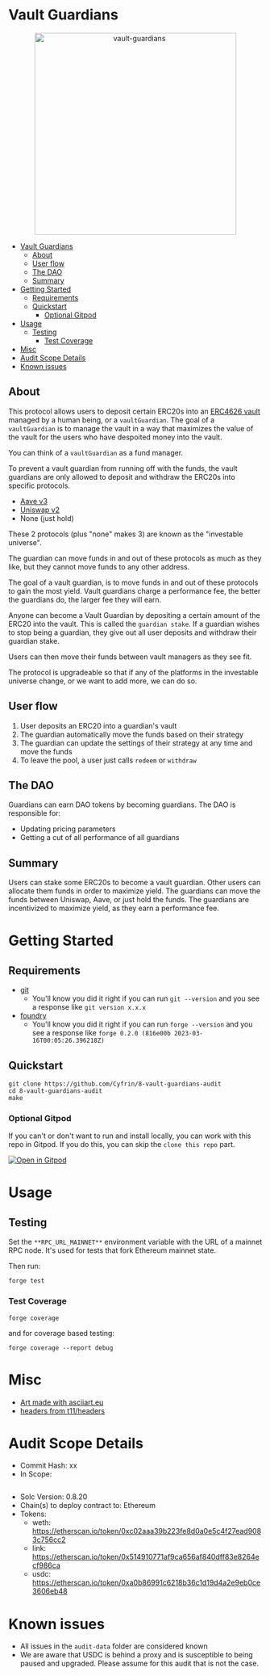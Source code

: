 # Vault Guardians

<p align="center">
<img src="./vault-guardians.png" width="400" alt="vault-guardians">
</p>

- [Vault Guardians](#vault-guardians)
  - [About](#about)
  - [User flow](#user-flow)
  - [The DAO](#the-dao)
  - [Summary](#summary)
- [Getting Started](#getting-started)
  - [Requirements](#requirements)
  - [Quickstart](#quickstart)
    - [Optional Gitpod](#optional-gitpod)
- [Usage](#usage)
  - [Testing](#testing)
    - [Test Coverage](#test-coverage)
- [Misc](#misc)
- [Audit Scope Details](#audit-scope-details)
- [Known issues](#known-issues)

## About

This protocol allows users to deposit certain ERC20s into an [ERC4626 vault](https://eips.ethereum.org/EIPS/eip-4626) managed by a human being, or a `vaultGuardian`. The goal of a `vaultGuardian` is to manage the vault in a way that maximizes the value of the vault for the users who have despoited money into the vault.

You can think of a `vaultGuardian` as a fund manager.

To prevent a vault guardian from running off with the funds, the vault guardians are only allowed to deposit and withdraw the ERC20s into specific protocols. 

- [Aave v3](https://aave.com/) 
- [Uniswap v2](https://uniswap.org/) 
- None (just hold) 

These 2 protocols (plus "none" makes 3) are known as the "investable universe".

The guardian can move funds in and out of these protocols as much as they like, but they cannot move funds to any other address.

The goal of a vault guardian, is to move funds in and out of these protocols to gain the most yield. Vault guardians charge a performance fee, the better the guardians do, the larger fee they will earn. 

Anyone can become a Vault Guardian by depositing a certain amount of the ERC20 into the vault. This is called the `guardian stake`. If a guardian wishes to stop being a guardian, they give out all user deposits and withdraw their guardian stake.

Users can then move their funds between vault managers as they see fit. 

The protocol is upgradeable so that if any of the platforms in the investable universe change, or we want to add more, we can do so.

## User flow

1. User deposits an ERC20 into a guardian's vault
2. The guardian automatically move the funds based on their strategy 
3. The guardian can update the settings of their strategy at any time and move the funds
4. To leave the pool, a user just calls `redeem` or `withdraw`

## The DAO

Guardians can earn DAO tokens by becoming guardians. The DAO is responsible for:
- Updating pricing parameters
- Getting a cut of all performance of all guardians

## Summary

Users can stake some ERC20s to become a vault guardian. Other users can allocate them funds in order to maximize yield. The guardians can move the funds between Uniswap, Aave, or just hold the funds. The guardians are incentivized to maximize yield, as they earn a performance fee.

# Getting Started

## Requirements

- [git](https://git-scm.com/book/en/v2/Getting-Started-Installing-Git)
  - You'll know you did it right if you can run `git --version` and you see a response like `git version x.x.x`
- [foundry](https://getfoundry.sh/)
  - You'll know you did it right if you can run `forge --version` and you see a response like `forge 0.2.0 (816e00b 2023-03-16T00:05:26.396218Z)`

## Quickstart

```
git clone https://github.com/Cyfrin/8-vault-guardians-audit
cd 8-vault-guardians-audit
make 
```

### Optional Gitpod

If you can't or don't want to run and install locally, you can work with this repo in Gitpod. If you do this, you can skip the `clone this repo` part.

[![Open in Gitpod](https://gitpod.io/button/open-in-gitpod.svg)](https://gitpod.io/#github.com/Cyfrin/8-vault-guardians-audit)

# Usage

## Testing

Set the `**RPC_URL_MAINNET**` environment variable with the URL of a mainnet RPC node. It's used for tests that fork Ethereum mainnet state.

Then run:

```
forge test
```

### Test Coverage

```
forge coverage
```

and for coverage based testing: 

```
forge coverage --report debug
```

# Misc

- [Art made with asciiart.eu](https://www.asciiart.eu/text-to-ascii-art)
- [headers from t11/headers](https://github.com/transmissions11/headers)

# Audit Scope Details

- Commit Hash: xx
- In Scope:
```

```
- Solc Version: 0.8.20
- Chain(s) to deploy contract to: Ethereum
- Tokens:
  - weth: https://etherscan.io/token/0xc02aaa39b223fe8d0a0e5c4f27ead9083c756cc2
  - link: https://etherscan.io/token/0x514910771af9ca656af840dff83e8264ecf986ca
  - usdc: https://etherscan.io/token/0xa0b86991c6218b36c1d19d4a2e9eb0ce3606eb48

# Known issues 
- All issues in the `audit-data` folder are considered known
- We are aware that USDC is behind a proxy and is susceptible to being paused and upgraded. Please assume for this audit that is not the case.  

